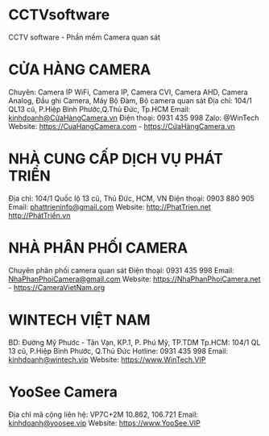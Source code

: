# CCTVsoftware
CCTV software - Phần mềm Camera quan sát

# CỬA HÀNG CAMERA
Chuyên: Camera IP WiFi, Camera IP, Camera CVI, Camera AHD, Camera Analog, Đầu ghi Camera, Máy Bộ Đàm, Bộ camera quan sát
Địa chỉ: 104/1 QL13 cũ, P.Hiệp Bình Phước,Q.Thủ Đức, Tp.HCM
Email: kinhdoanh@CửaHàngCamera.vn
Điện thoại: 0931 435 998 Zalo: @WinTech Website: https://CuaHangCamera.com - https://CửaHàngCamera.vn


# NHÀ CUNG CẤP DỊCH VỤ PHÁT TRIỂN
Địa chỉ: 104/1 Quốc lộ 13 cũ, Thủ Đức, HCM, VN
Điện thoại: 0903 880 905
Email: phattrieninfo@gmail.com
Website: http://PhatTrien.net  http://PhátTriển.vn

# NHÀ PHÂN PHỐI CAMERA
Chuyên phân phối camera quan sát
Điện thoại: 0931 435 998
Email: NhaPhanPhoiCamera@gmail.com
Website: https://NhaPhanPhoiCamera.net - https://CameraVietNam.org

# WINTECH VIỆT NAM
BD: Đường Mỹ Phước - Tân Vạn, KP.1, P. Phú Mỹ, TP.TDM
Tp.HCM: 104/1 QL 13 cũ, P.Hiệp Bình Phước, Q.Thủ Đức
Hotline: 0931 435 998
Email: kinhdoanh@wintech.vip  Website:  https://www.WinTech.VIP

# YooSee Camera
Địa chỉ mã cộng liên hệ: VP7C+2M 10.862, 106.721 
Email: kinhdoanh@yoosee.vip
Website: https://www.YooSee.VIP


